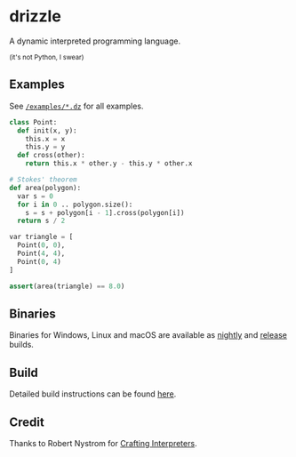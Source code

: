 # drizzle
A dynamic interpreted programming language.

<sup>(it's not Python, I swear)</sup>

## Examples
See [`/examples/*.dz`](/examples/) for all examples.

```python
class Point:
  def init(x, y):
    this.x = x
    this.y = y
  def cross(other):
    return this.x * other.y - this.y * other.x

# Stokes' theorem
def area(polygon):
  var s = 0
  for i in 0 .. polygon.size():
    s = s + polygon[i - 1].cross(polygon[i])
  return s / 2

var triangle = [
  Point(0, 0),
  Point(4, 4),
  Point(0, 4)
]

assert(area(triangle) == 8.0)
```



## Binaries
Binaries for Windows, Linux and macOS are available as [nightly](https://nightly.link/jsmolka/drizzle/workflows/build/master) and [release](https://github.com/jsmolka/drizzle/releases) builds.

## Build
Detailed build instructions can be found [here](BUILD.md).

## Credit
Thanks to Robert Nystrom for [Crafting Interpreters](https://www.craftinginterpreters.com).
